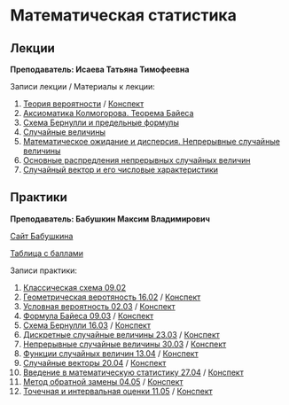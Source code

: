 # Математическая статистика

## Лекции

**Преподаватель: Исаева Татьяна Тимофеевна**

Записи лекции / Материалы к лекции:

1. [Теория вероятности](https://youtu.be/XtI9yF0AQ0w) / [Конспект](https://drive.google.com/file/d/1xa8szYTXE-vHBSEge0nzqVBukbYLUVUL/view?usp=sharing)   
2. [Аксиоматика Колмогорова. Теорема Байеса](https://youtu.be/6SQtingtUbk)
3. [Схема Бернулли и предельные формулы](https://www.youtube.com/watch?v=65XwPX0IQT0&list=PLj7ewET2KEJySepkftvi6lUw6C5oRQqf9&index=3)
4. [Случайные величины](https://www.youtube.com/watch?v=ILD8A7-IqQc&list=PLj7ewET2KEJySepkftvi6lUw6C5oRQqf9&index=4)
5. [Математическое ожидание и дисперсия. Непрерывные случайные величины](https://www.youtube.com/watch?v=Mb1DWq2VDKY&list=PLj7ewET2KEJySepkftvi6lUw6C5oRQqf9&index=5)
6. [Основные распредления непрерывных случайных величин](https://www.youtube.com/watch?v=w0YUrnV3sxk&list=PLj7ewET2KEJySepkftvi6lUw6C5oRQqf9&index=6)
7. [Случайный вектор и его числовые характеристики](https://www.youtube.com/watch?v=AmeIeW10rQA&list=PLj7ewET2KEJySepkftvi6lUw6C5oRQqf9&index=7)

## Практики

**Преподаватель: Бабушкин Максим Владимирович**

[Сайт Бабушкина](https://mvbabushkin.xyz)

[Таблица с баллами](https://docs.google.com/spreadsheets/d/e/2PACX-1vR4Xki3C6no7cJBMjoY8YjaSVO7tQNw3gDRvYp6AzmnSSW5gbceedxyBbhTAzC-9Bljl4gl_v9oF1ZI/pubhtml#)

Записи практики:

1. [Классическая схема 09.02](https://youtu.be/5CEMOn6j2AI)
2. [Геометрическая веротяность 16.02](https://youtu.be/R-3lf-EfV3Y) / [Конспект](https://drive.google.com/file/d/10oSEv609lPWx5HQKsLEINqxMLWyTYY6A/view?usp=sharing)
3. [Условная вероятность 02.03](https://youtu.be/TjIxZgSj48k) / [Конспект](https://drive.google.com/file/d/1wyJUO2kK4ShnGSKjeW24s4xZW3Raz97d/view?usp=sharing)
4. [Формула Байеса 09.03](https://youtu.be/1QHzsa2vN4c) / [Конспект](https://drive.google.com/file/d/1Tk_5x69epfMQLjB0lakaVITHKk92_aYq/view?usp=sharing)
5. [Схема Бернулли 16.03]() / [Конспект](https://drive.google.com/file/d/1NMlKkPl5e2jHbS4QStjcW1KgfNM9eLQh/view?usp=sharing)
6. [Дискретные случайные величины 23.03](https://www.youtube.com/watch?v=k6kcHYAKfhIЫ) / [Конспект](https://drive.google.com/file/d/124YqoNJ3ptLHzq_W2VzccbsdwMtshN3W/view?usp=sharing)
7. [Непрерывные случайные величины 30.03](https://www.youtube.com/watch?v=LXLfGRaWOX8) / [Конспект](https://drive.google.com/file/d/1_0HZdZk6sN2yZhg8xnv4QIH3pQXJ_4_o/view?usp=sharing)
9. [Функции случайных величин 13.04](https://www.youtube.com/watch?v=iJzRvcrd558) / [Конспект](https://drive.google.com/file/d/10VNdRmVUAhSZIMJNDHbeOWNIxohuvN8G/view?usp=sharing)
10. [Случайные векторы 20.04](https://www.youtube.com/watch?v=LKniv3GL4ws) / [Конспект](https://drive.google.com/file/d/1KcicYcUlsqBvH5r7pTbrKlAfuE96AlWl/view?usp=sharing)
11. [Введение в математическую статистику 27.04](https://www.youtube.com/watch?v=VYa5LLCbWng) / [Конспект](https://drive.google.com/file/d/1L5JrLmTtORBRdz2JSTFSLT7JwtMJRVIf/view?usp=sharing)
12. [Метод обратной замены 04.05](https://www.youtube.com/watch?v=ppaoDcy9J1E) / [Конспект](https://drive.google.com/file/d/1MsJWQRx2FS5x5lNg1DClBg1FWiP7gq3w/view?usp=sharing)
13. [Точечная и интервальная оценки 11.05](https://www.youtube.com/watch?v=zJVkLBecCKk) / [Конспект](https://drive.google.com/file/d/1k4mLV5OP4nZshtQuTx35BuQoFEZ2WdX_/view?usp=sharing)
